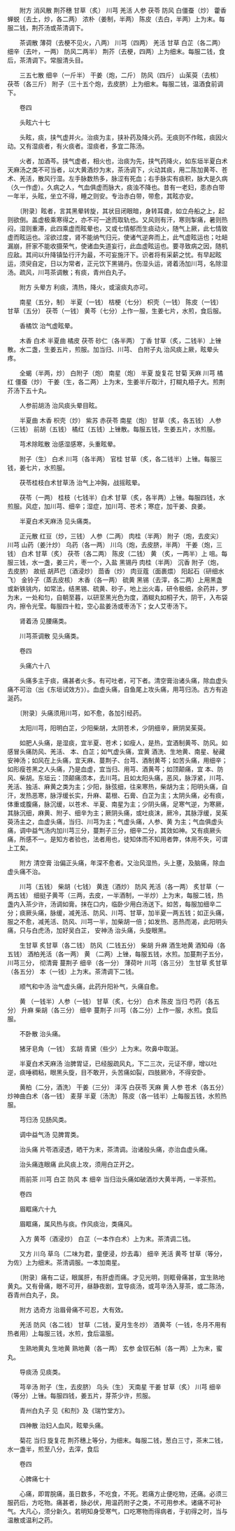 <!-- { "loadSidebar": true } -->
　　附方  消风散 荆芥穗 甘草（炙） 川芎 羌活 人参 茯苓 防风 白僵蚕（炒） 藿香 蝉蜕（去土，炒，各二两） 浓朴（姜制，半两） 陈皮（去白，半两）上为末。每服二钱，荆芥汤或茶清调下。

　　茶调散 薄荷（去梗不见火，八两） 川芎（四两） 羌活 甘草 白芷（各二两） 细辛（去叶，一两） 防风二两半） 荆芥（去梗，四两）上为细末。每服二钱，食后，茶清调下。常服清头目。

　　三五七散 细辛（一斤半） 干姜（炮，二斤） 防风（四斤） 山茱萸（去核） 茯苓（各三斤） 附子（三十五个炮，去皮脐）上为细末。每服二钱，温酒食前调下。

　　卷四

　　头眩六十七

　　头眩，痰，挟气虚并火。治痰为主，挟补药及降火药。无痰则不作眩，痰因火动。又有湿痰者，有火痰者。湿痰者，多宜二陈汤。

　　火者，加酒芩。挟气虚者，相火也，治痰为先，挟气药降火，如东垣半夏白术天麻汤之类不可当者，以大黄酒炒为末，茶汤调下，火动其痰，用二陈加黄芩、苍术、羌活，散风行湿。左手脉数热多，脉涩有死血；右手脉实有痰积，脉大是久病（久一作虚）。久病之人，气血俱虚而脉大，痰浊不降也。昔有一老妇，患赤白带一年半，头眩，坐立不得，睡之则安。专治赤白带，带愈，其眩亦安。

　　〔附录〕眩者，言其黑晕转旋，其状目闭眼暗，身转耳聋，如立舟船之上，起则欲倒。盖虚极乘寒得之，亦不可一途而取轨也。又风则有汗，寒则掣痛，暑则热闷，湿则重滞，此四乘虚而眩晕也，又或七情郁而生痰动火，随气上厥，此七情致虚而眩运也。淫欲过度，肾不能纳气归元，使诸气逆奔而上，此气虚眩运也；吐衄漏崩，肝家不能收摄荣气，使诸血失道妄行，此血虚眩运也。要寻致病之因，随机应敌。其间以升降镇坠行汗为最，不可妄施汗下。识者将有采薪之忧。有早起眩运，须臾自定，日以为常者，正元饮下黑锡丹。伤湿头运，肾着汤加川芎，名除湿汤。疏风，川芎茶调散；有痰，青州白丸子。

　　附方  头晕方  利痰，清热，降火，或滚痰丸亦可。

　　南星（五分，制） 半夏（一钱） 桔梗（七分） 枳壳（一钱） 陈皮（一钱） 甘草（五分） 茯苓（一钱） 黄芩（七分）上作一服，生姜七片，水煎，食后服。

　　香橘饮  治气虚眩晕。

　　木香 白术 半夏曲 橘皮 茯苓 砂仁（各半两） 丁香 甘草（炙，二钱半）上锉散。水二盏，生姜五片，煎服。加当归、川芎、 白附子丸  治风痰上厥，眩晕头疼。

　　全蝎（半两，炒） 白附子（炮） 南星（炮） 半夏 旋复花 甘菊 天麻 川芎 橘红 僵蚕（炒） 干姜（生，各二两）上为末，生姜半斤取汁，打糊丸梧子大。煎荆芥汤下五十丸。

　　人参前胡汤  治风痰头晕目眩。

　　半夏曲 木香 枳壳（炒） 紫苏 赤茯苓 南星（炮） 甘草（炙，各五钱） 人参（三钱） 前胡（五钱） 橘红（五钱）上锉散。每服五钱，生姜五片，水煎服。

　　芎术除眩散  治感湿感寒，头重眩晕。

　　附子（生） 白术 川芎（各半两） 官桂 甘草（炙，各二钱半）上锉。每服三钱，姜七片，水煎服。

　　茯苓桂枝白术甘草汤  治气上冲胸，战摇眩晕。

　　茯苓（一两） 桂枝（七钱半）白术 甘草（炙，各半两）上锉。每服四钱，水煎服。风症，加川芎、细辛；湿症，加川芎、苍术；寒症，加干姜、良姜。

　　半夏白术天麻汤  见头痛类。

　　正元散 红豆（炒，三钱） 人参（二两） 肉桂（半两） 附子（炮，去皮尖） 川芎 山药（姜汁炒） 乌药（各一两） 川乌（炮，去皮脐，半两） 干姜（炮，三钱） 白术 甘草（炙） 茯苓（各二两） 陈皮（二钱） 黄 （炙，一两半）上 咀。每服三钱，水一盏，姜三片，枣一个，入盐 黑锡丹 肉桂（半两） 沉香 附子（炮，去皮脐） 故纸 胡芦巴（酒浸炒） 茴香（炒） 肉豆蔻（面裹煨） 阳起石（研细水飞） 金铃子（蒸去皮核） 木香（各一两） 硫黄 黑锡（去滓，各二两）上用黑盏或新铁铫内，如常法，结黑锡、硫黄、砂子，地上出火毒，研令极细，余药并，罗为末，一处和匀，自朝至暮，以研至黑光色为度，酒糊丸如桐子大，阴干，入布袋内，擦令光莹。每服四十粒，空心盐姜汤或枣汤下；女人艾枣汤下。

　　肾着汤  见腰痛类。

　　川芎茶调散  见头痛类。

　　卷四

　　头痛六十八

　　头痛多主于痰，痛甚者火多。有可吐者，可下者。清空膏治诸头痛，除血虚头痛不可治（出《东垣试效方》）。血虚头痛，自鱼尾上攻头痛，用芎归汤。古方有追涎药。

　　〔附录〕头痛须用川芎，如不愈，各加引经药。

　　太阳川芎，阳明白芷，少阳柴胡，太阴苍术，少阴细辛，厥阴吴茱萸。

　　如肥人头痛，是湿痰，宜半夏、苍术；如瘦人，是热，宜酒制黄芩、防风。如感冒头痛防风、羌活、 本、白芷；如气虚头痛，宜黄 酒洗、生地黄、南星、秘藏安神汤；如风在上头痛，宜天麻、蔓荆子、台芎、酒制黄芩；如苦头痛，用细辛；如形瘦苍黑之人头痛，乃是血虚，宜当归、用芎、酒黄芩；如顶颠痛，宜 本、防风、柴胡。东垣云：顶颠痛须本，去川芎。且如太阳头痛，恶风，脉浮紧，川芎、羌活、独活、麻黄之类为主；少阳，脉弦细，往来寒热，柴胡为主；阳明头痛，自汗，发热恶寒，脉浮缓长实，升麻、葛根、石膏、白芷为主；太阴头痛，必有痰，体重或腹痛，脉沉缓，以苍术、半夏、南星为主；少阴头痛，足寒气逆，为寒厥，其脉沉细，麻黄、附子、细辛为主；厥阴头痛，或吐痰沫，厥冷，其脉浮缓，吴茱萸汤主之，血虚头痛，当归、川芎为主；气虚头痛，人参、黄 为主；气血俱虚头痛，调中益气汤内加川芎三分，蔓荆子三分，细辛二分，其效如神。又有痰厥头痛，所感不一。是知方者验也，法者用也，徒知体而不知用者弊，体用不失，可谓上工矣。

　　附方  清空膏  治偏正头痛，年深不愈者。又治风湿热，头上壅，及脑痛，除血虚头痛不治。

　　川芎（五钱） 柴胡（七钱） 黄连（酒炒） 防风 羌活（各一两） 炙甘草（一两五钱） 细挺子黄芩（三两，去皮，一半酒制，一半炒）上为末，每服二钱，热盏内入茶少许，汤调如膏。抹在口内，临卧少用白汤送下。如苦，每服加细辛二分；痰厥头痛，脉缓，减羌活、防风、川芎、甘草，加半夏一两五钱；如正头痛，服之不愈，减羌活、防风、川芎一半，加柴胡一倍；如发热、恶热而渴，此阳明头痛，只与白虎汤，加好吴白芷， 安神汤  治头痛，头旋眼黑。

　　生甘草 炙甘草（各二钱） 防风（二钱五分） 柴胡 升麻 酒生地黄 酒知母（各五钱） 酒柏羌活（各一两） 黄 （二两）上锉，每服五钱，水煎。加蔓荆子五分，川芎三分， 彻清膏 蔓荆子 细辛（各一分） 薄荷叶 川芎（各三分） 生甘草 炙甘草（各五分） 本（一钱）上为末。茶清调下二钱。

　　顺气和中汤  治气虚头痛，此药升阳补气，头痛自愈。

　　黄 （一钱半）人参（一钱） 甘草（炙，七分） 白术 陈皮 当归 芍药（各五分） 升麻 柴胡（各三分） 细辛 蔓荆子 川芎（各二分）上作一服，水煎。食后服。

　　不卧散  治头痛。

　　猪牙皂角（一钱） 玄胡 青黛（些少）上为末。吹鼻中取涎。

　　半夏白术天麻汤  治脾胃证，已经服疏风丸，下二三次，元证不瘳，增以吐逆，痰唾稠粘，眼黑头旋，目不敢开，头苦痛如裂，四肢厥冷，不得安卧。

　　黄柏（二分，酒洗） 干姜（三分） 泽泻 白茯苓 天麻 黄 人参 苍术（各五分） 炒神曲白术（各一钱） 麦芽 半夏（汤洗） 陈皮（各一钱半）上每服五钱，水煎热服。

　　芎归汤  见肠风类。

　　调中益气汤  见脾胃类。

　　治头痛 片苓酒浸透，晒干为末，茶清调。治诸般头痛，亦治血虚头痛。

　　治头痛连眼痛  此风痰上攻，须用白芷开之。

　　雨前茶 川芎 白芷 防风 本 细辛 当归治头痛如破酒炒大黄半两，一半茶煎。

　　卷四

　　眉眶痛六十九

　　眉眶痛，属风热与痰。作风痰治，类痛风。

　　入方 黄芩（酒浸炒） 白芷（一本作白术）上为末。茶清调二钱。

　　又方 川乌 草乌（二味为君，童便浸，炒去毒） 细辛 羌活 黄芩 甘草（等分，为佐）上为细末。茶清调服。一本加南星。

　　〔附录〕痛有二证，眼属肝，有肝虚而痛。才见光明，则眶骨痛甚，宜生熟地黄丸。又有骨痛，眼不可开，昼静夜剧，宜导痰汤，或芎辛汤入芽茶，或二陈汤，吞青州白丸子，良。

　　附方  选奇方  治眉骨痛不可忍，大有效。

　　羌活 防风（各二钱） 甘草（二钱，夏月生冬炒） 酒黄芩（一钱，冬月不用有热者用）上每服三钱，水煎，食后温服。

　　生熟地黄丸 生地黄 熟地黄（各一两） 玄参 金钗石斛（各一两）上为末，蜜丸。

　　导痰汤  见痰类。

　　芎辛汤 附子（生，去皮脐） 乌头（生） 天南星 干姜 甘草（炙） 川芎 细辛（等分）上锉。每服四钱，姜五片，芽茶少许，煎服。

　　青州白丸子  见《和剂》及《瑞竹堂方》。

　　四神散  治妇人血风，眩晕头痛。

　　菊花 当归 旋复花 荆芥穗上等分，为细末。每服二钱，葱白三寸，茶末二钱，水一盏半，煎至八分，去滓，食后

　　卷四

　　心脾痛七十

　　心痛，即胃脘痛，虽日数多，不吃食，不死。若痛方止便吃物，还痛。必须三服药后，方吃物。痛甚者，脉必伏，用温药附子之类，不可用参术。诸痛不可补气。大凡心，须分新久。若明知身受寒气，口吃寒物而得病者，于初得之时，当与温散或温利之药。

